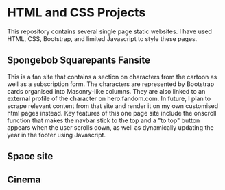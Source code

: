 # HTML and CSS Projects
This repository contains several single page static websites. I have used HTML, CSS, Bootstrap, and limited Javascript to style these pages.
## Spongebob Squarepants Fansite
This is a fan site that contains a section on characters from the cartoon as well as a subscription form. The characters are represented by Bootstrap cards organised into Masonry-like columns. They are also linked to an external profile of the character on hero.fandom.com. In future, I plan to scrape relevant content from that site and render it on my own customised html pages instead. Key features of this one page site include the onscroll function that makes the navbar stick to the top and a "to top" button appears when the user scrolls down, as well as dynamically updating the year in the footer using Javascript. 
## Space site
## Cinema 
